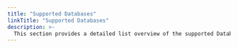 ```yaml
---
title: "Supported Databases"
linkTitle: "Supported Databases"
description: >-
  This section provides a detailed list overview of the supported Databases, their setup parameters as well as connection details.
---
```





